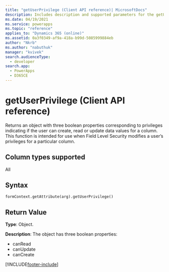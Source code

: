 ```yaml
---
title: "getUserPrivilege (Client API reference)| MicrosoftDocs"
description: Includes description and supported parameters for the getUserPrivilege method.
ms.date: 04/19/2021
ms.service: powerapps
ms.topic: "reference"
applies_to: "Dynamics 365 (online)"
ms.assetid: 0a3f0349-af9a-418a-b99d-5085999884eb
author: "Nkrb"
ms.author: "nabuthuk"
manager: "kvivek"
search.audienceType: 
  - developer
search.app: 
  - PowerApps
  - D365CE
---
```

# getUserPrivilege (Client API reference)



Returns an object with three boolean properties corresponding to privileges indicating if the user can create, read or update data values for a column. This function is intended for use when Field Level Security modifies a user’s privileges for a particular column. 

## Column types supported

All

## Syntax

`formContext.getAttribute(arg).getUserPrivilege()`

## Return Value

**Type**: Object. 

**Description**: The object has three boolean properties:
- canRead
- canUpdate
- canCreate



[!INCLUDE[footer-include](../../../../../includes/footer-banner.md)]